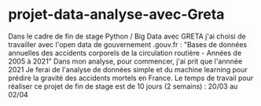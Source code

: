 # projet-data-analyse-avec-Greta
Dans le cadre de fin de stage Python / Big Data avec GRETA 
j'ai choisi de travailler avec l'open data de gouvernement .gouv.fr : 
"Bases de données annuelles des accidents corporels de la circulation routière - Années de 2005 à 2021"
Dans mon analyse, pour commencer, j'ai prit que l'annnée 2021
Je ferai de l'analyse de données simple et du machine learning pour prédire la gravité des accidents mortels en France.
Le temps de  travail pour réaliser ce projet de fin de stage est de 10 jours (2 semains) : 20/03 au 02/04
